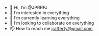 - 👋 Hi, I’m @JPRRPJ
- 👀 I’m interested in everything
- 🌱 I’m currently learning everything
- 💞️ I’m looking to collaborate on everything
- 📫 How to reach me jrafferty@gmail.com

<!---
JPRRPJ/JPRRPJ is a ✨ special ✨ repository because its `README.md` (this file) appears on your GitHub profile.
You can click the Preview link to take a look at your changes.
--->
